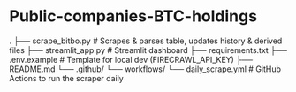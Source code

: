 # Public-companies-BTC-holdings

.
├── scrape_bitbo.py                # Scrapes & parses table, updates history & derived files
├── streamlit_app.py               # Streamlit dashboard
├── requirements.txt
├── .env.example                   # Template for local dev (FIRECRAWL_API_KEY)
├── README.md
└── .github/
    └── workflows/
        └── daily_scrape.yml       # GitHub Actions to run the scraper daily
